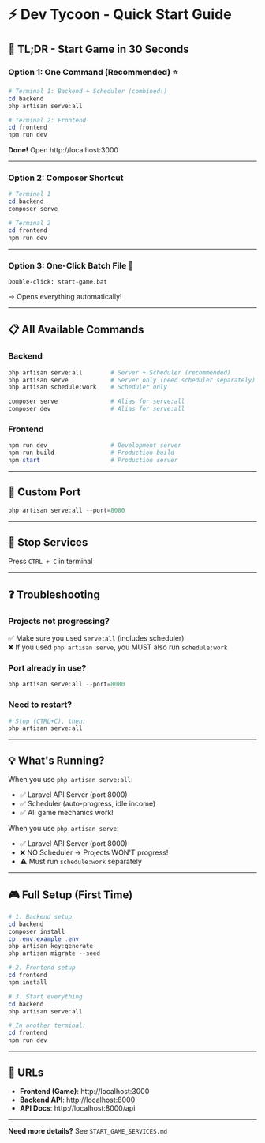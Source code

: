 # ⚡ Dev Tycoon - Quick Start Guide

## 🎯 **TL;DR - Start Game in 30 Seconds**

### **Option 1: One Command** (Recommended) ⭐
```powershell
# Terminal 1: Backend + Scheduler (combined!)
cd backend
php artisan serve:all

# Terminal 2: Frontend
cd frontend  
npm run dev
```
**Done!** Open http://localhost:3000

---

### **Option 2: Composer Shortcut** 
```powershell
# Terminal 1
cd backend
composer serve

# Terminal 2
cd frontend
npm run dev
```

---

### **Option 3: One-Click Batch File** 🚀
```
Double-click: start-game.bat
```
→ Opens everything automatically!

---

## 📋 **All Available Commands**

### **Backend**
```powershell
php artisan serve:all        # Server + Scheduler (recommended)
php artisan serve            # Server only (need scheduler separately)
php artisan schedule:work    # Scheduler only

composer serve               # Alias for serve:all
composer dev                 # Alias for serve:all
```

### **Frontend**
```powershell
npm run dev                  # Development server
npm run build                # Production build
npm start                    # Production server
```

---

## 🔧 **Custom Port**
```powershell
php artisan serve:all --port=8080
```

---

## 🛑 **Stop Services**
Press `CTRL + C` in terminal

---

## ❓ **Troubleshooting**

### Projects not progressing?
✅ Make sure you used `serve:all` (includes scheduler)  
❌ If you used `php artisan serve`, you MUST also run `schedule:work`

### Port already in use?
```powershell
php artisan serve:all --port=8080
```

### Need to restart?
```powershell
# Stop (CTRL+C), then:
php artisan serve:all
```

---

## 💡 **What's Running?**

When you use `php artisan serve:all`:
- ✅ Laravel API Server (port 8000)
- ✅ Scheduler (auto-progress, idle income)
- ✅ All game mechanics work!

When you use `php artisan serve`:
- ✅ Laravel API Server (port 8000)
- ❌ NO Scheduler → Projects WON'T progress!
- ⚠️ Must run `schedule:work` separately

---

## 🎮 **Full Setup (First Time)**

```powershell
# 1. Backend setup
cd backend
composer install
cp .env.example .env
php artisan key:generate
php artisan migrate --seed

# 2. Frontend setup
cd frontend
npm install

# 3. Start everything
cd backend
php artisan serve:all

# In another terminal:
cd frontend
npm run dev
```

---

## 🔗 **URLs**
- **Frontend (Game)**: http://localhost:3000
- **Backend API**: http://localhost:8000
- **API Docs**: http://localhost:8000/api

---

**Need more details?** See `START_GAME_SERVICES.md`

